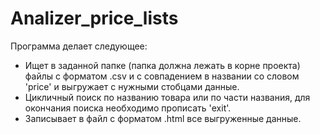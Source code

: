 # Analizer_price_lists
Программа делает следующее:
- Ищет в заданной папке (папка должна лежать в корне проекта) файлы с форматом .csv и с совпадением в названии со словом 'price' и выгружает с нужными стобцами данные.
- Цикличный поиск по названию товара или по части названия, для окончания поиска необходимо прописать 'exit'.
- Записывает в файл с форматом .html все выгруженные данные.
